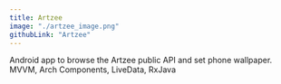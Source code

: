 ```yaml
---
title: Artzee
image: "./artzee_image.png"
githubLink: "Artzee"
---
```


Android app to browse the Artzee public API and set phone wallpaper.<!-- end --> MVVM, Arch Components, LiveData, RxJava